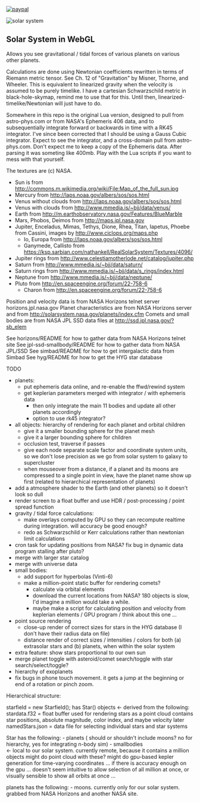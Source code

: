 [![paypal](https://www.paypalobjects.com/en_US/i/btn/btn_donateCC_LG.gif)](https://www.paypal.com/cgi-bin/webscr?cmd=_s-xclick&hosted_button_id=KYWUWS86GSFGL)

![solar system](https://cdn.rawgit.com/thenumbernine/solarsystem/master/images/screenshot.png)

## Solar System in WebGL

Allows you see gravitational / tidal forces of various planets on various other planets.

Calculations are done using Newtonian coefficients rewritten in terms of Riemann metric tensor.  See Ch. 12 of "Gravitation" by Misner, Thorne, and Wheeler.
This is equivalent to linearized gravity when the velocity is assumed to be purely timelike.  I have a cartesian Schwarzschild metric in black-hole-skymap,
remind me to use that for this.  Until then, linearized-timelike/Newtonian will just have to do.

Somewhere in this repo is the original Lua version, designed to pull from astro-phys.com or from NASA's Ephemeris 406 data, and to subsequentially integrate forward or backwards in time with a RK45 integrator.
I've since been corrected that I should be using a Gauss Cubic integrator.  Expect to see the integrator, and a cross-domain pull from astro-phys.com.  Don't expect me to keep a copy of the Ephemeris data.  After parsing it was someting like 400mb.  Play with the Lua scripts if you want to mess with that yourself.

The textures are (c) NASA.  

- Sun is from http://commons.m.wikimedia.org/wiki/File:Map_of_the_full_sun.jpg
- Mercury from http://laps.noaa.gov/albers/sos/sos.html
- Venus without clouds from http://laps.noaa.gov/albers/sos/sos.html
- Venus with clouds from http://www.mmedia.is/~bjj/data/venus/
- Earth from http://m.earthobservatory.nasa.gov/Features/BlueMarble
- Mars, Phobos, Deimos from http://maps.jpl.nasa.gov
- Jupiter, Enceladus, Mimas, Tethys, Dione, Rhea, Titan, Iapetus, Phoebe from Cassini, images by http://www.ciclops.org/maps.php
	- Io, Europa from http://laps.noaa.gov/albers/sos/sos.html
	- Ganymede, Callisto from https://ksp.sarbian.com/nathankell/RealSolarSystem/Textures/4096/
- Jupiter rings from http://www.celestiamotherlode.net/catalog/jupiter.php
- Saturn from http://www.mmedia.is/~bjj/data/saturn/
- Saturn rings from http://www.mmedia.is/~bjj/data/s_rings/index.html
- Neptune from http://www.mmedia.is/~bjj/data/neptune/
- Pluto from http://en.spaceengine.org/forum/22-758-6
	- Charon from http://en.spaceengine.org/forum/22-758-6

Position and velocity data is from NASA Horizons telnet server horizons.jpl.nasa.gov
Planet characteristics are from NASA Horizons server and from http://solarsystem.nasa.gov/planets/index.cfm
Comets and small bodies are from NASA JPL SSD data files at http://ssd.jpl.nasa.gov/?sb_elem

See horizons/README for how to gather data from NASA Horizons telnet site
See jpl-ssd-smallbody/README for how to gather data from NASA JPL/SSD
See simbad/README for how to get intergalactic data from Simbad
See hyg/README for how to get the HYG star database

TODO

- planets:
	- put ephemeris data online, and re-enable the ffwd/rewind system
	- get keplerian parameters merged with integrator / with ephemeris data
		- then only integrate the main 11 bodies and update all other planets accordingly
		- option to use rk45 integrator?
- all objects: hierarchy of rendering for each planet and orbital children
	- give it a smaller bounding sphere for the planet mesh
	- give it a larger bounding sphere for children
	- occlusion test, traverse if passes 
	- give each node separate scale factor and coordinate system units, so we don't lose precision as we go from solar system to galaxy to supercluster 
	- when mouseover from a distance, if a planet and its moons are compressed to a single point in view, have the planet name show up first (related to hierarchical representation of planets)
- add a atmosphere shader to the Earth (and other planets) so it doesn't look so dull
- render screen to a float buffer and use HDR / post-processing / point spread function
- gravity / tidal force calculations:
	- make overlays computed by GPU so they can recompute realtime during integration.  will accuracy be good enough?
	- redo as Schwarzschild or Kerr calculations rather than newtonian limit calculations
- cron task for updating positions from NASA? fix bug in dynamic data program stalling after pluto?
- merge with larger star catalog
- merge with universe data
- small bodies:
	- add support for hyperbolas (Vinti-6)
	- make a million-point static buffer for rendering comets?
		- calculate via orbital elements 
		- download the current locations from NASA?  180 objects is slow, I'd imagine a million would take a while.
		- maybe make a script for calculating position and velocity from keplerian elements / GPU program / think about this one ...
- point source rendering
	- close-up render of correct sizes for stars in the HYG database (I don't have their radius data on file)
	- distance render of correct sizes / intensities / colors for both (a) extrasolar stars and (b) planets, when within the solar system
- extra feature: show stars proportional to our own sun
- merge planet toggle with asteroid/comet search/toggle with star search/select/toggle?
- hierarchy of exoplanets
- fix bugs in phone touch movement.  it gets a jump at the beginning or end of a rotation or pinch zoom.

Hierarchical structure:

starfield = new Starfield(); has Star() objects
	<- derived from the following:
		stardata.f32 = float buffer used for rendering stars as a point cloud
			contains star positions, absolute magnitude, color index, and maybe velocity later
		namedStars.json = data file for selecting individual stars and star systems

Star has the following:
	- planets ( should or shouldn't include moons?  no for hierarchy, yes for integrating n-body sim)
	- smallbodies 	
		<- local to our solar system.
		currently remote, because it contains a million objects
		might do point cloud with these?
		might do gpu-based kepler generation for time-varying coordinates ... if there is accuracy enough on the gpu ...
		doesn't seem intuitive to allow selection of all million at once, or visually sensible to show all orbits at once ...

planets has the following:
	- moons.  currently only for our solar system.  grabbed from NASA Horizons and another NASA site.
